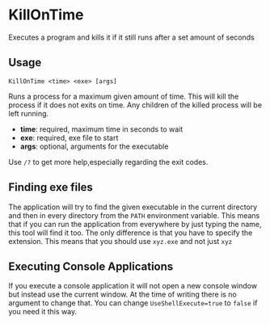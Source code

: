 # KillOnTime
Executes a program and kills it if it still runs after a set amount of seconds

## Usage

    KillOnTime <time> <exe> [args]

Runs a process for a maximum given amount of time.
This will kill the process if it does not exits on time.
Any children of the killed process will be left running.

- **time**: required, maximum time in seconds to wait
- **exe**: required, exe file to start
- **args**: optional, arguments for the executable

Use `/?` to get more help,especially regarding the exit codes.

## Finding exe files

The application will try to find the given executable in the current directory and then in every directory from the `PATH` environment variable.
This means that if you can run the application from everywhere by just typing the name,
this tool will find it too. The only difference is that you have to specify the extension.
This means that you should use `xyz.exe` and not just `xyz`

## Executing Console Applications

If you execute a console application it will not open a new console window but instead use the current window.
At the time of writing there is no argument to change that. You can change `UseShellExecute=true` to `false` if you need it this way.
